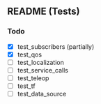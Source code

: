 ## README (Tests)

### Todo
- [x] test_subscribers (partially)
- [x] test_qos
- [ ] test_localization
- [ ] test_service_calls
- [ ] test_teleop
- [ ] test_tf
- [ ] test_data_source